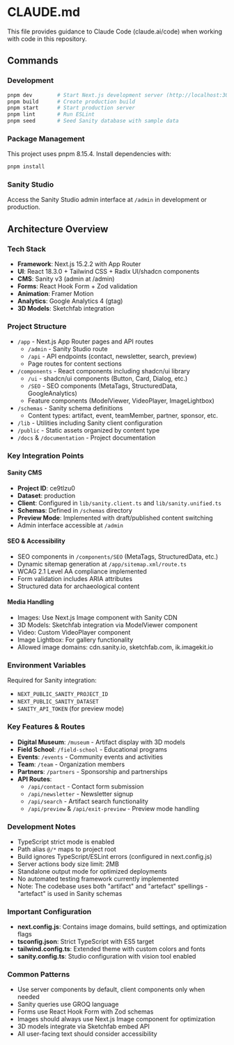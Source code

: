 # CLAUDE.md

This file provides guidance to Claude Code (claude.ai/code) when working with code in this repository.

## Commands

### Development
```bash
pnpm dev        # Start Next.js development server (http://localhost:3000)
pnpm build      # Create production build
pnpm start      # Start production server
pnpm lint       # Run ESLint
pnpm seed       # Seed Sanity database with sample data
```

### Package Management
This project uses pnpm 8.15.4. Install dependencies with:
```bash
pnpm install
```

### Sanity Studio
Access the Sanity Studio admin interface at `/admin` in development or production.

## Architecture Overview

### Tech Stack
- **Framework**: Next.js 15.2.2 with App Router
- **UI**: React 18.3.0 + Tailwind CSS + Radix UI/shadcn components
- **CMS**: Sanity v3 (admin at /admin)
- **Forms**: React Hook Form + Zod validation
- **Animation**: Framer Motion
- **Analytics**: Google Analytics 4 (gtag)
- **3D Models**: Sketchfab integration

### Project Structure
- `/app` - Next.js App Router pages and API routes
  - `/admin` - Sanity Studio route
  - `/api` - API endpoints (contact, newsletter, search, preview)
  - Page routes for content sections
- `/components` - React components including shadcn/ui library
  - `/ui` - shadcn/ui components (Button, Card, Dialog, etc.)
  - `/SEO` - SEO components (MetaTags, StructuredData, GoogleAnalytics)
  - Feature components (ModelViewer, VideoPlayer, ImageLightbox)
- `/schemas` - Sanity schema definitions
  - Content types: artifact, event, teamMember, partner, sponsor, etc.
- `/lib` - Utilities including Sanity client configuration
- `/public` - Static assets organized by content type
- `/docs` & `/documentation` - Project documentation

### Key Integration Points

#### Sanity CMS
- **Project ID**: ce9tlzu0
- **Dataset**: production
- **Client**: Configured in `lib/sanity.client.ts` and `lib/sanity.unified.ts`
- **Schemas**: Defined in `/schemas` directory
- **Preview Mode**: Implemented with draft/published content switching
- Admin interface accessible at `/admin`

#### SEO & Accessibility
- SEO components in `/components/SEO` (MetaTags, StructuredData, etc.)
- Dynamic sitemap generation at `/app/sitemap.xml/route.ts`
- WCAG 2.1 Level AA compliance implemented
- Form validation includes ARIA attributes
- Structured data for archaeological content

#### Media Handling
- Images: Use Next.js Image component with Sanity CDN
- 3D Models: Sketchfab integration via ModelViewer component
- Video: Custom VideoPlayer component
- Image Lightbox: For gallery functionality
- Allowed image domains: cdn.sanity.io, sketchfab.com, ik.imagekit.io

### Environment Variables
Required for Sanity integration:
- `NEXT_PUBLIC_SANITY_PROJECT_ID`
- `NEXT_PUBLIC_SANITY_DATASET`
- `SANITY_API_TOKEN` (for preview mode)

### Key Features & Routes
- **Digital Museum**: `/museum` - Artifact display with 3D models
- **Field School**: `/field-school` - Educational programs
- **Events**: `/events` - Community events and activities
- **Team**: `/team` - Organization members
- **Partners**: `/partners` - Sponsorship and partnerships
- **API Routes**:
  - `/api/contact` - Contact form submission
  - `/api/newsletter` - Newsletter signup
  - `/api/search` - Artifact search functionality
  - `/api/preview` & `/api/exit-preview` - Preview mode handling

### Development Notes
- TypeScript strict mode is enabled
- Path alias `@/*` maps to project root
- Build ignores TypeScript/ESLint errors (configured in next.config.js)
- Server actions body size limit: 2MB
- Standalone output mode for optimized deployments
- No automated testing framework currently implemented
- Note: The codebase uses both "artifact" and "artefact" spellings - "artefact" is used in Sanity schemas

### Important Configuration
- **next.config.js**: Contains image domains, build settings, and optimization flags
- **tsconfig.json**: Strict TypeScript with ES5 target
- **tailwind.config.ts**: Extended theme with custom colors and fonts
- **sanity.config.ts**: Studio configuration with vision tool enabled

### Common Patterns
- Use server components by default, client components only when needed
- Sanity queries use GROQ language
- Forms use React Hook Form with Zod schemas
- Images should always use Next.js Image component for optimization
- 3D models integrate via Sketchfab embed API
- All user-facing text should consider accessibility